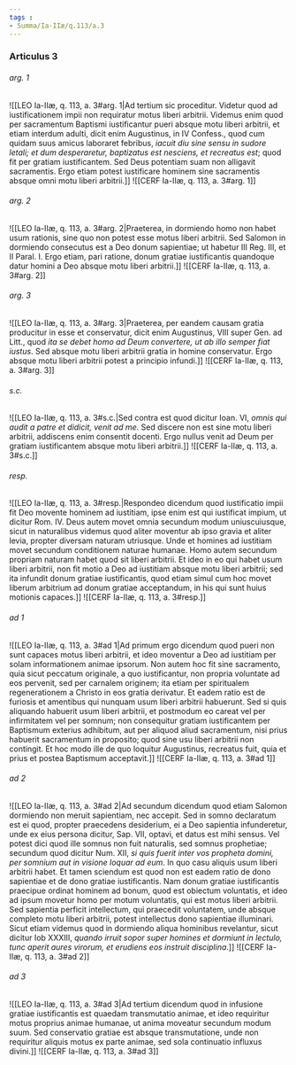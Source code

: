 ```yaml
---
tags : 
- Summa/Ia-IIæ/q.113/a.3
---
```


### Articulus 3

###### arg. 1
![[LEO Ia-IIæ, q. 113, a. 3#arg. 1|Ad tertium sic proceditur. Videtur quod ad iustificationem impii non requiratur motus liberi arbitrii. Videmus enim quod per sacramentum Baptismi iustificantur pueri absque motu liberi arbitrii, et etiam interdum adulti, dicit enim Augustinus, in IV Confess., quod cum quidam suus amicus laboraret febribus, *iacuit diu sine sensu in sudore letali; et dum desperaretur, baptizatus est nesciens, et recreatus est*; quod fit per gratiam iustificantem. Sed Deus potentiam suam non alligavit sacramentis. Ergo etiam potest iustificare hominem sine sacramentis absque omni motu liberi arbitrii.]]
![[CERF Ia-IIæ, q. 113, a. 3#arg. 1]]

###### arg. 2
![[LEO Ia-IIæ, q. 113, a. 3#arg. 2|Praeterea, in dormiendo homo non habet usum rationis, sine quo non potest esse motus liberi arbitrii. Sed Salomon in dormiendo consecutus est a Deo donum sapientiae; ut habetur III Reg. III, et II Paral. I. Ergo etiam, pari ratione, donum gratiae iustificantis quandoque datur homini a Deo absque motu liberi arbitrii.]]
![[CERF Ia-IIæ, q. 113, a. 3#arg. 2]]

###### arg. 3
![[LEO Ia-IIæ, q. 113, a. 3#arg. 3|Praeterea, per eandem causam gratia producitur in esse et conservatur, dicit enim Augustinus, VIII super Gen. ad Litt., quod *ita se debet homo ad Deum convertere, ut ab illo semper fiat iustus*. Sed absque motu liberi arbitrii gratia in homine conservatur. Ergo absque motu liberi arbitrii potest a principio infundi.]]
![[CERF Ia-IIæ, q. 113, a. 3#arg. 3]]

###### s.c.
![[LEO Ia-IIæ, q. 113, a. 3#s.c.|Sed contra est quod dicitur Ioan. VI, *omnis qui audit a patre et didicit, venit ad me*. Sed discere non est sine motu liberi arbitrii, addiscens enim consentit docenti. Ergo nullus venit ad Deum per gratiam iustificantem absque motu liberi arbitrii.]]
![[CERF Ia-IIæ, q. 113, a. 3#s.c.]]

###### resp.
![[LEO Ia-IIæ, q. 113, a. 3#resp.|Respondeo dicendum quod iustificatio impii fit Deo movente hominem ad iustitiam, ipse enim est qui iustificat impium, ut dicitur Rom. IV. Deus autem movet omnia secundum modum uniuscuiusque, sicut in naturalibus videmus quod aliter moventur ab ipso gravia et aliter levia, propter diversam naturam utriusque. Unde et homines ad iustitiam movet secundum conditionem naturae humanae. Homo autem secundum propriam naturam habet quod sit liberi arbitrii. Et ideo in eo qui habet usum liberi arbitrii, non fit motio a Deo ad iustitiam absque motu liberi arbitrii; sed ita infundit donum gratiae iustificantis, quod etiam simul cum hoc movet liberum arbitrium ad donum gratiae acceptandum, in his qui sunt huius motionis capaces.]]
![[CERF Ia-IIæ, q. 113, a. 3#resp.]]

###### ad 1
![[LEO Ia-IIæ, q. 113, a. 3#ad 1|Ad primum ergo dicendum quod pueri non sunt capaces motus liberi arbitrii, et ideo moventur a Deo ad iustitiam per solam informationem animae ipsorum. Non autem hoc fit sine sacramento, quia sicut peccatum originale, a quo iustificantur, non propria voluntate ad eos pervenit, sed per carnalem originem; ita etiam per spiritualem regenerationem a Christo in eos gratia derivatur. Et eadem ratio est de furiosis et amentibus qui nunquam usum liberi arbitrii habuerunt. Sed si quis aliquando habuerit usum liberi arbitrii, et postmodum eo careat vel per infirmitatem vel per somnum; non consequitur gratiam iustificantem per Baptismum exterius adhibitum, aut per aliquod aliud sacramentum, nisi prius habuerit sacramentum in proposito; quod sine usu liberi arbitrii non contingit. Et hoc modo ille de quo loquitur Augustinus, recreatus fuit, quia et prius et postea Baptismum acceptavit.]]
![[CERF Ia-IIæ, q. 113, a. 3#ad 1]]

###### ad 2
![[LEO Ia-IIæ, q. 113, a. 3#ad 2|Ad secundum dicendum quod etiam Salomon dormiendo non meruit sapientiam, nec accepit. Sed in somno declaratum est ei quod, propter praecedens desiderium, ei a Deo sapientia infunderetur, unde ex eius persona dicitur, Sap. VII, optavi, et datus est mihi sensus. Vel potest dici quod ille somnus non fuit naturalis, sed somnus prophetiae; secundum quod dicitur Num. XII, *si quis fuerit inter vos propheta domini, per somnium aut in visione loquar ad eum*. In quo casu aliquis usum liberi arbitrii habet. Et tamen sciendum est quod non est eadem ratio de dono sapientiae et de dono gratiae iustificantis. Nam donum gratiae iustificantis praecipue ordinat hominem ad bonum, quod est obiectum voluntatis, et ideo ad ipsum movetur homo per motum voluntatis, qui est motus liberi arbitrii. Sed sapientia perficit intellectum, qui praecedit voluntatem, unde absque completo motu liberi arbitrii, potest intellectus dono sapientiae illuminari. Sicut etiam videmus quod in dormiendo aliqua hominibus revelantur, sicut dicitur Iob XXXIII, *quando irruit sopor super homines et dormiunt in lectulo, tunc aperit aures virorum, et erudiens eos instruit disciplina*.]]
![[CERF Ia-IIæ, q. 113, a. 3#ad 2]]

###### ad 3
![[LEO Ia-IIæ, q. 113, a. 3#ad 3|Ad tertium dicendum quod in infusione gratiae iustificantis est quaedam transmutatio animae, et ideo requiritur motus proprius animae humanae, ut anima moveatur secundum modum suum. Sed conservatio gratiae est absque transmutatione, unde non requiritur aliquis motus ex parte animae, sed sola continuatio influxus divini.]]
![[CERF Ia-IIæ, q. 113, a. 3#ad 3]]

